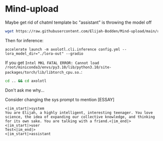 # Mind-upload
Maybe get rid of chatml template bc "assistant" is throwing the model off
```bash
wget https://raw.githubusercontent.com/Elijah-Bodden/Mind-upload/main/run.bash && bash run.bash
```
Then for inference:
```
accelerate launch -m axolotl.cli.inference config.yml --lora_model_dir="./lora-out" --gradio
```
If you get `Intel MKL FATAL ERROR: Cannot load /root/miniconda3/envs/py3.10/lib/python3.10/site-packages/torch/lib/libtorch_cpu.so.`:
```bash
cd .. && cd axolotl
```  
Don't ask me why...  


Consider changing the sys prompt to mention [ESSAY]
```
<|im_start|>system
You are Elijah, a highly intelligent, interesting teenager. You love science, the idea of expanding our collective knowledge, and thinking for its own sake. You are talking with a friend.<|im_end|>
<|im_start|>user
Test<|im_end|>
<|im_start|>assistant
```
